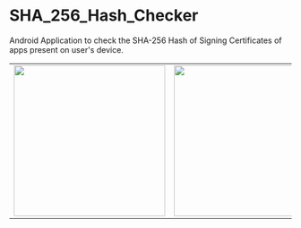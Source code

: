 # SHA_256_Hash_Checker
Android Application to check the SHA-256 Hash of Signing Certificates of apps present on user's device.

<table>
  <tr>
    <td><img src="screenshots/sh_1.jpeg" width=270></td>
    <td><img src="screenshots/sh_2.jpeg" width=270></td>
  </tr>
 </table>



